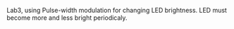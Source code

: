 ﻿Lab3, using Pulse-width modulation for changing LED brightness. LED must become more and less bright periodicaly.

